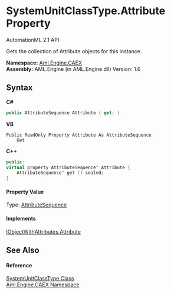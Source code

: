 # SystemUnitClassType.Attribute Property 
AutomationML 2.1 API 

Gets the collection of Attribute objects for this instance.

**Namespace:**&nbsp;<a href="N_Aml_Engine_CAEX">Aml.Engine.CAEX</a><br />**Assembly:**&nbsp;AML.Engine (in AML.Engine.dll) Version: 1.6

## Syntax

**C#**<br />
``` C#
public AttributeSequence Attribute { get; }
```

**VB**<br />
``` VB
Public ReadOnly Property Attribute As AttributeSequence
	Get
```

**C++**<br />
``` C++
public:
virtual property AttributeSequence^ Attribute {
	AttributeSequence^ get () sealed;
}
```


#### Property Value
Type: <a href="T_Aml_Engine_CAEX_AttributeSequence">AttributeSequence</a>

#### Implements
<a href="P_Aml_Engine_CAEX_IObjectWithAttributes_Attribute">IObjectWithAttributes.Attribute</a><br />

## See Also


#### Reference
<a href="T_Aml_Engine_CAEX_SystemUnitClassType">SystemUnitClassType Class</a><br /><a href="N_Aml_Engine_CAEX">Aml.Engine.CAEX Namespace</a><br />